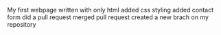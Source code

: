 My first webpage written with only html
added css styling
added contact form 
did a pull request
merged pull request
created a new brach on my repository
